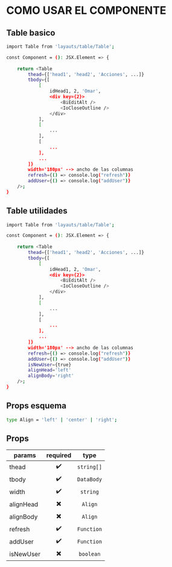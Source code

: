 # COMO USAR EL COMPONENTE

## Table basico

```sh
import Table from 'layauts/table/Table';

const Component = (): JSX.Element => {
    
    return <Table
        thead={['head1', 'head2', 'Acciones', ...]}
        tbody={[
            [
                idHead1, 2, 'Omar',
                <div key={2}>
                    <BiEditAlt />
                    <IoCloseOutline />
                </div>
            ],
            [
                ...
            ],
            [
                ...
            ],
            ...
        ]}
        width='180px' --> ancho de las columnas
        refresh={() => console.log("refresh")}
        addUser={() => console.log("addUser")}
    />;
}
```

## Table utilidades

```sh
import Table from 'layauts/table/Table';

const Component = (): JSX.Element => {
    
    return <Table
        thead={['head1', 'head2', 'Acciones', ...]}
        tbody={[
            [
                idHead1, 2, 'Omar',
                <div key={2}>
                    <BiEditAlt />
                    <IoCloseOutline />
                </div>
            ],
            [
                ...
            ],
            [
                ...
            ],
            ...
        ]}
        width='180px' --> ancho de las columnas
        refresh={() => console.log("refresh")}
        addUser={() => console.log("addUser")}
        isNewUser={true}
        alignHead='left'
        alignBody='right'
    />;
}
```

## Props esquema

```sh
type Align = 'left' | 'center' | 'right';
```

Props
-------

|  params   |          required        |    type    |
| --------- | :----------------------: | :--------: |
| thead     | :heavy_check_mark:       | `string[]` |
| tbody     | :heavy_check_mark:       | `DataBody` |
| width     | :heavy_check_mark:       | `string`   |
| alignHead | :heavy_multiplication_x: | `Align`    |
| alignBody | :heavy_multiplication_x: | `Align`    |
| refresh   | :heavy_check_mark:       | `Function` |
| addUser   | :heavy_check_mark:       | `Function` |
| isNewUser | :heavy_multiplication_x: | `boolean`  |